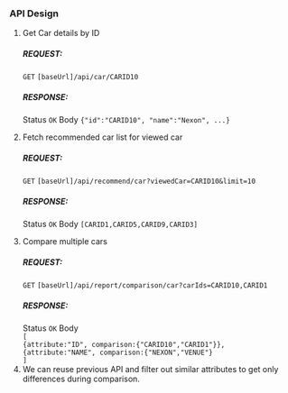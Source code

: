 <h3>API Design</h3>

1. Get Car details by ID
   <p><h5>REQUEST:</h5>
   <code>GET</code>    
   <code>[baseUrl]/api/car/CARID10</code></p>
   <p><h5>RESPONSE:</h5>
   Status <code>OK</code>
   Body <code>{"id":"CARID10", "name":"Nexon", ...} </code></p>
2. Fetch recommended car list for viewed car
   <p><h5>REQUEST:</h5>
   <code>GET</code>    
   <code>[baseUrl]/api/recommend/car?viewedCar=CARID10&limit=10</code></p>
   <p><h5>RESPONSE:</h5>
   Status <code>OK</code>
   Body <code>[CARID1,CARID5,CARID9,CARID3] </code></p>
3. Compare multiple cars
   <p><h5>REQUEST:</h5>
   <code>GET</code>    
   <code>[baseUrl]/api/report/comparison/car?carIds=CARID10,CARID1</code></p>
   <p><h5>RESPONSE:</h5>
   Status <code>OK</code>
   Body <code> 
   [
   {attribute:"ID", comparison:{"CARID10","CARID1"}},
   {attribute:"NAME", comparison:{"NEXON","VENUE"}
   ] </code>
4. We can reuse previous API and filter out similar attributes to get only differences during comparison.